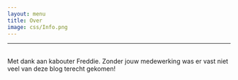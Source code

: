 ```yaml
---
layout: menu
title: Over    
image: css/Info.png
---
```


---
<br>
Met dank aan kabouter Freddie.  
Zonder jouw medewerking was er vast niet veel van deze blog terecht gekomen!

<br> 
<br> 
<br> 
<br> 
<br> 
<br>   